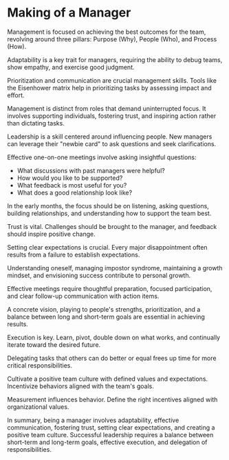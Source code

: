 # Making of a Manager

Management is focused on achieving the best outcomes for the team, revolving around three pillars: Purpose (Why), People (Who), and Process (How).

Adaptability is a key trait for managers, requiring the ability to debug teams, show empathy, and exercise good judgment.

Prioritization and communication are crucial management skills. Tools like the Eisenhower matrix help in prioritizing tasks by assessing impact and effort.

Management is distinct from roles that demand uninterrupted focus. It involves supporting individuals, fostering trust, and inspiring action rather than dictating tasks.

Leadership is a skill centered around influencing people. New managers can leverage their "newbie card" to ask questions and seek clarifications.

Effective one-on-one meetings involve asking insightful questions:
- What discussions with past managers were helpful?
- How would you like to be supported?
- What feedback is most useful for you?
- What does a good relationship look like?

In the early months, the focus should be on listening, asking questions, building relationships, and understanding how to support the team best.

Trust is vital. Challenges should be brought to the manager, and feedback should inspire positive change.

Setting clear expectations is crucial. Every major disappointment often results from a failure to establish expectations.

Understanding oneself, managing impostor syndrome, maintaining a growth mindset, and envisioning success contribute to personal growth.

Effective meetings require thoughtful preparation, focused participation, and clear follow-up communication with action items.

A concrete vision, playing to people's strengths, prioritization, and a balance between long and short-term goals are essential in achieving results.

Execution is key. Learn, pivot, double down on what works, and continually iterate toward the desired future.

Delegating tasks that others can do better or equal frees up time for more critical responsibilities.

Cultivate a positive team culture with defined values and expectations. Incentivize behaviors aligned with the team's goals.

Measurement influences behavior. Define the right incentives aligned with organizational values.

In summary, being a manager involves adaptability, effective communication, fostering trust, setting clear expectations, and creating a positive team culture. Successful leadership requires a balance between short-term and long-term goals, effective execution, and delegation of responsibilities.